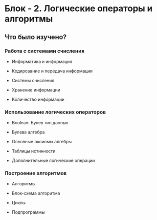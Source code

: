 # Блок - 2. Логические операторы и алгоритмы

## Что было изучено?

### Работа с системами счисления

- Информатика и информация

- Кодирование и передача информации

- Системы счисления

- Хранение информации

- Количество информации

### Использование логических операторов

- Boolean. Булев тип данных

- Булева алгебра

- Основные аксиомы алгебры

- Таблицы истинности

- Дополнительные логические операции

### Построение алгоритмов

- Алгоритмы

- Блок-схема алгоритма

- Циклы

- Подпрограммы
